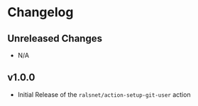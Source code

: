 # Changelog

## Unreleased Changes

- N/A

## v1.0.0

- Initial Release of the `ralsnet/action-setup-git-user` action
